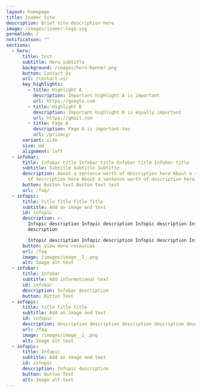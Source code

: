 ```yaml
---
layout: homepage
title: Isomer Site
description: Brief site description here
image: /images/isomer-logo.svg
permalink: /
notification: ""
sections:
  - hero:
      title: test
      subtitle: Hero subtitle
      background: /images/hero-banner.png
      button: Contact Us
      url: /contact-us/
      key_highlights:
        - title: Highlight A
          description: Important highlight A is important
          url: https://google.com
        - title: Highlight B
          description: Important highlight B is equally important
          url: https://gmail.com
        - title: Page A
          description: Page A is important too
          url: /privacy/
      variant: side
      size: md
      alignment: left
  - infobar:
      title: Infobar title Infobar title Infobar title Infobar title
      subtitle: Subtitle Subtitle Subtitle
      description: About a sentence worth of description here About a sentence worth
        of description here About a sentence worth of description here
      button: Button text Button text test
      url: /faq/
  - infopic:
      title: Title Title Title Title
      subtitle: Add an image and text
      id: infopic
      description: >-
        Infopic description Infopic description Infopic description Infopic
        description

        Infopic description Infopic description Infopic description Infopic description
      button: View more resources
      url: /faq
      image: /images/image__1_.png
      alt: Image alt text
  - infobar:
      title: Infobar
      subtitle: Add informational text
      id: infobar
      description: Infobar description
      button: Button Text
  - infopic:
      title: title title title
      subtitle: Add an image and text
      id: infopic
      description: description description description description description description
      url: /faq
      image: /images/image__1_.png
      alt: Image alt text
  - infopic:
      title: Infopic
      subtitle: Add an image and text
      id: infopic
      description: Infopic description
      button: Button Text
      alt: Image alt text
---
```

